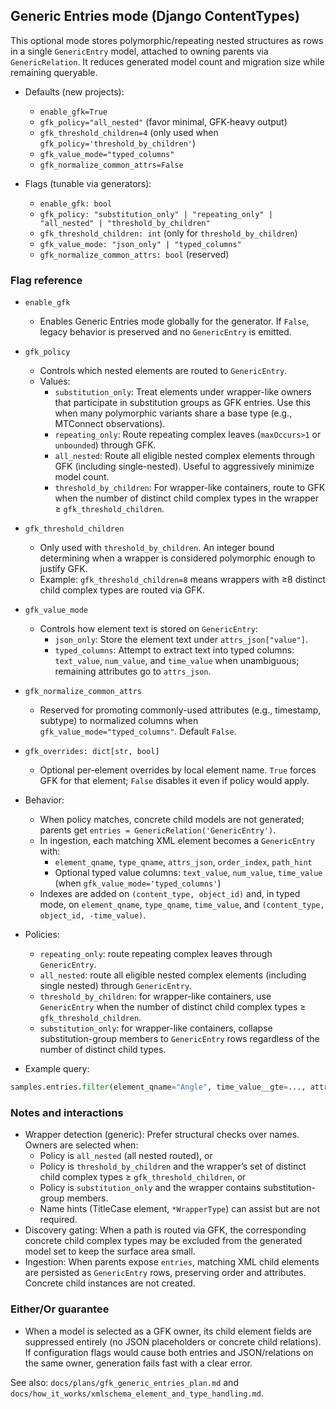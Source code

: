 ## Generic Entries mode (Django ContentTypes)

This optional mode stores polymorphic/repeating nested structures as rows in a single `GenericEntry` model, attached to owning parents via `GenericRelation`. It reduces generated model count and migration size while remaining queryable.

- Defaults (new projects):
  - `enable_gfk=True`
  - `gfk_policy="all_nested"` (favor minimal, GFK‑heavy output)
  - `gfk_threshold_children=4` (only used when `gfk_policy='threshold_by_children'`)
  - `gfk_value_mode="typed_columns"`
  - `gfk_normalize_common_attrs=False`

- Flags (tunable via generators):
  - `enable_gfk: bool`
  - `gfk_policy: "substitution_only" | "repeating_only" | "all_nested" | "threshold_by_children"`
  - `gfk_threshold_children: int` (only for `threshold_by_children`)
  - `gfk_value_mode: "json_only" | "typed_columns"`
  - `gfk_normalize_common_attrs: bool` (reserved)

### Flag reference

- `enable_gfk`
  - Enables Generic Entries mode globally for the generator. If `False`, legacy behavior is preserved and no `GenericEntry` is emitted.

- `gfk_policy`
  - Controls which nested elements are routed to `GenericEntry`.
  - Values:
    - `substitution_only`: Treat elements under wrapper-like owners that participate in substitution groups as GFK entries. Use this when many polymorphic variants share a base type (e.g., MTConnect observations).
    - `repeating_only`: Route repeating complex leaves (`maxOccurs>1` or `unbounded`) through GFK.
    - `all_nested`: Route all eligible nested complex elements through GFK (including single-nested). Useful to aggressively minimize model count.
    - `threshold_by_children`: For wrapper-like containers, route to GFK when the number of distinct child complex types in the wrapper ≥ `gfk_threshold_children`.

- `gfk_threshold_children`
  - Only used with `threshold_by_children`. An integer bound determining when a wrapper is considered polymorphic enough to justify GFK.
  - Example: `gfk_threshold_children=8` means wrappers with ≥8 distinct child complex types are routed via GFK.

- `gfk_value_mode`
  - Controls how element text is stored on `GenericEntry`:
    - `json_only`: Store the element text under `attrs_json["value"]`.
    - `typed_columns`: Attempt to extract text into typed columns: `text_value`, `num_value`, and `time_value` when unambiguous; remaining attributes go to `attrs_json`.

- `gfk_normalize_common_attrs`
  - Reserved for promoting commonly-used attributes (e.g., timestamp, subtype) to normalized columns when `gfk_value_mode="typed_columns"`. Default `False`.

- `gfk_overrides: dict[str, bool]`
  - Optional per-element overrides by local element name. `True` forces GFK for that element; `False` disables it even if policy would apply.


- Behavior:
  - When policy matches, concrete child models are not generated; parents get `entries = GenericRelation('GenericEntry')`.
  - In ingestion, each matching XML element becomes a `GenericEntry` with:
    - `element_qname`, `type_qname`, `attrs_json`, `order_index`, `path_hint`
    - Optional typed value columns: `text_value`, `num_value`, `time_value` (when `gfk_value_mode='typed_columns'`)
  - Indexes are added on `(content_type, object_id)` and, in typed mode, on `element_qname`, `type_qname`, `time_value`, and `(content_type, object_id, -time_value)`.

- Policies:
  - `repeating_only`: route repeating complex leaves through `GenericEntry`.
  - `all_nested`: route all eligible nested complex elements (including single nested) through `GenericEntry`.
  - `threshold_by_children`: for wrapper-like containers, use `GenericEntry` when the number of distinct child complex types ≥ `gfk_threshold_children`.
  - `substitution_only`: for wrapper-like containers, collapse substitution-group members to `GenericEntry` rows regardless of the number of distinct child types.

- Example query:
```python
samples.entries.filter(element_qname="Angle", time_value__gte=..., attrs_json__subType="ACTUAL")
```

### Notes and interactions

- Wrapper detection (generic): Prefer structural checks over names. Owners are selected when:
  - Policy is `all_nested` (all nested routed), or
  - Policy is `threshold_by_children` and the wrapper’s set of distinct child complex types ≥ `gfk_threshold_children`, or
  - Policy is `substitution_only` and the wrapper contains substitution-group members.
  - Name hints (TitleCase element, `*WrapperType`) can assist but are not required.
- Discovery gating: When a path is routed via GFK, the corresponding concrete child complex types may be excluded from the generated model set to keep the surface area small.
- Ingestion: When parents expose `entries`, matching XML child elements are persisted as `GenericEntry` rows, preserving order and attributes. Concrete child instances are not created.

### Either/Or guarantee

- When a model is selected as a GFK owner, its child element fields are suppressed entirely (no JSON placeholders or concrete child relations). If configuration flags would cause both entries and JSON/relations on the same owner, generation fails fast with a clear error.

See also: `docs/plans/gfk_generic_entries_plan.md` and `docs/how_it_works/xmlschema_element_and_type_handling.md`.
